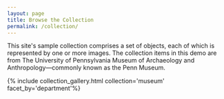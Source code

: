 ```yaml
---
layout: page
title: Browse the Collection
permalink: /collection/
---
```


This site's sample collection comprises a set of objects, each of which is represented by one or more images. The collection items in this demo are from The University of Pennsylvania Museum of Archaeology and Anthropology—commonly known as the Penn Museum.


{% include collection_gallery.html collection='museum' facet_by='department'%}
